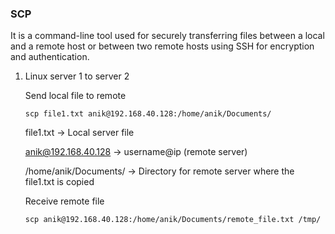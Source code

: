### SCP

It is a command-line tool used for securely transferring files between a local and a remote host or between two remote hosts using SSH for encryption and authentication.

1. Linux server 1 to server 2

   Send local file to remote 
    ```
    scp file1.txt anik@192.168.40.128:/home/anik/Documents/
    ```

   file1.txt -> Local server file
   
   anik@192.168.40.128 -> username@ip (remote server)
   
   /home/anik/Documents/ -> Directory for remote server where the file1.txt is copied
   
   Receive remote file 
   ```
   scp anik@192.168.40.128:/home/anik/Documents/remote_file.txt /tmp/
   ```

